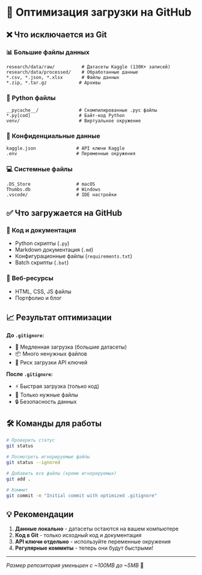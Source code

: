 # 🚀 Оптимизация загрузки на GitHub

## ❌ Что исключается из Git

### 📊 **Большие файлы данных**
```
research/data/raw/          # Датасеты Kaggle (130K+ записей)
research/data/processed/    # Обработанные данные
*.csv, *.json, *.xlsx       # Файлы данных
*.zip, *.tar.gz            # Архивы
```

### 🐍 **Python файлы**
```
__pycache__/               # Скомпилированные .pyc файлы
*.py[cod]                  # Байт-код Python
venv/                      # Виртуальное окружение
```

### 🔐 **Конфиденциальные данные**
```
kaggle.json               # API ключи Kaggle
.env                      # Переменные окружения
```

### 💻 **Системные файлы**
```
.DS_Store                 # macOS
Thumbs.db                 # Windows
.vscode/                  # IDE настройки
```

## ✅ Что загружается на GitHub

### 📝 **Код и документация**
- Python скрипты (`.py`)
- Markdown документация (`.md`)
- Конфигурационные файлы (`requirements.txt`)
- Batch скрипты (`.bat`)

### 🎨 **Веб-ресурсы**
- HTML, CSS, JS файлы
- Портфолио и блог

## 📈 Результат оптимизации

**До `.gitignore`:**
- 🐌 Медленная загрузка (большие датасеты)
- 📦 Много ненужных файлов
- 🔐 Риск загрузки API ключей

**После `.gitignore`:**
- ⚡ Быстрая загрузка (только код)
- 🎯 Только нужные файлы
- 🔒 Безопасность данных

## 🛠 Команды для работы

```bash
# Проверить статус
git status

# Посмотреть игнорируемые файлы
git status --ignored

# Добавить все файлы (кроме игнорируемых)
git add .

# Коммит
git commit -m "Initial commit with optimized .gitignore"
```

## 💡 Рекомендации

1. **Данные локально** - датасеты остаются на вашем компьютере
2. **Код в Git** - только исходный код и документация
3. **API ключи отдельно** - используйте переменные окружения
4. **Регулярные коммиты** - теперь они будут быстрыми!

---

*Размер репозитория уменьшен с ~100MB до ~5MB* 🎉 
